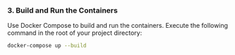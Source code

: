 ### 3. Build and Run the Containers

Use Docker Compose to build and run the containers. Execute the following command in the root of your project directory:

```bash
docker-compose up --build
